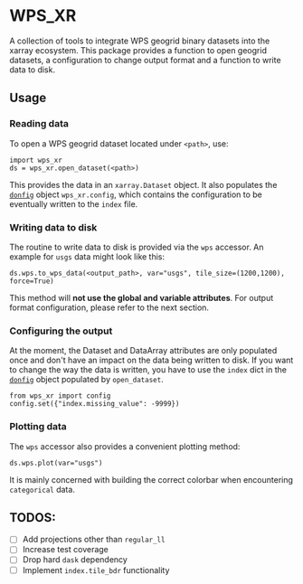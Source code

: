 # WPS_XR
A collection of tools to integrate WPS geogrid binary datasets into the xarray ecosystem.
This package provides a function to open geogrid datasets, a configuration to change output format and a function to write data to disk.

## Usage
### Reading data
To open a WPS geogrid dataset located under `<path>`, use:
```
import wps_xr
ds = wps_xr.open_dataset(<path>)
```
This provides the data in an `xarray.Dataset` object.
It also populates the [`donfig`](https://github.com/pytroll/donfig) object `wps_xr.config`, which contains the configuration to be eventually written to the `index` file.

### Writing data to disk
The routine to write data to disk is provided via the `wps` accessor.
An example for `usgs` data might look like this:
```
ds.wps.to_wps_data(<output_path>, var="usgs", tile_size=(1200,1200), force=True)
```
This method will **not use the global and variable attributes**.
For output format configuration, please refer to the next section.

### Configuring the output
At the moment, the Dataset and DataArray attributes are only populated once and don't have an impact on the data being written to disk.
If you want to change the way the data is written, you have to use the `index` dict in the [`donfig`](https://github.com/pytroll/donfig) object populated by `open_dataset`.
```
from wps_xr import config
config.set({"index.missing_value": -9999})
```

### Plotting data
The `wps` accessor also provides a convenient plotting method:
```
ds.wps.plot(var="usgs")
```
It is mainly concerned with building the correct colorbar when encountering `categorical` data.

## TODOS:
 - [ ] Add projections other than `regular_ll`
 - [ ] Increase test coverage
 - [ ] Drop hard `dask` dependency
 - [ ] Implement `index.tile_bdr` functionality
